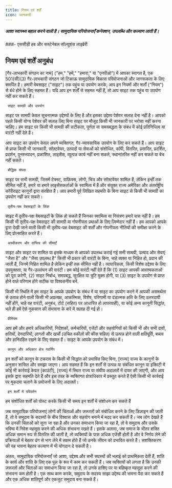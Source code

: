 ```yaml
---
title: नियम एवं शर्तें
icon: जानकारी
---
```


##### आशा स्वास्थ्य बहाल करने वाली है। सामुदायिक परियोजनाएँ कनेक्शन, उपलब्धि और कल्याण लाती हैं।

###- एससीडी हब और सस्टेनेबल सॉल्यूशंस लाइब्रेरी

## नियम एवं शर्तें अनुबंध

[गैर-लाभकारी संगठन का नाम] ("हम," "हमें," "हमारा," या "एनपीओ") में आपका स्वागत है, एक 501(सी)(3) गैर-लाभकारी संगठन जो टिकाऊ सामुदायिक विकास परियोजनाओं और जागरूकता के लिए समर्पित है। हमारी वेबसाइट ("साइट") तक पहुंच या उपयोग करके, आप इन नियमों और शर्तों ("नियम") से बंधे होने के लिए सहमत हैं। यदि आप इन शर्तों से सहमत नहीं हैं, तो आप साइट तक पहुंच या उपयोग नहीं कर सकते हैं।

     साइट सामग्री और उपयोग

साइट पर सामग्री केवल सूचनात्मक उद्देश्यों के लिए है और इसका उद्देश्य पेशेवर सलाह देना नहीं है। आपको पहले किसी योग्य पेशेवर की सलाह लिए बिना साइट पर मौजूद किसी भी जानकारी पर भरोसा नहीं करना चाहिए। हम साइट पर किसी भी सामग्री की सटीकता, पूर्णता या समयबद्धता के संबंध में कोई प्रतिनिधित्व या वारंटी नहीं देते हैं।

आप साइट का उपयोग केवल अपने व्यक्तिगत, गैर-व्यावसायिक उपयोग के लिए कर सकते हैं। आप साइट से प्राप्त किसी भी जानकारी, सॉफ़्टवेयर, उत्पादों या सेवाओं को संशोधित, कॉपी, वितरित, प्रसारित, प्रदर्शित, प्रदर्शन, पुनरुत्पादन, प्रकाशित, लाइसेंस, व्युत्पन्न कार्य नहीं बना सकते, स्थानांतरित नहीं कर सकते या बेच नहीं सकते।

     बौद्धिक संपदा

साइट पर सभी सामग्री, जिसमें टेक्स्ट, ग्राफ़िक्स, लोगो, चित्र और सॉफ़्टवेयर शामिल हैं, लेकिन इन्हीं तक सीमित नहीं हैं, हमारे या हमारे लाइसेंसकर्ताओं के स्वामित्व में हैं और संयुक्त राज्य अमेरिका और अंतर्राष्ट्रीय कॉपीराइट कानूनों द्वारा संरक्षित हैं। आप हमारी पूर्व लिखित सहमति के बिना साइट से किसी भी सामग्री का उपयोग नहीं कर सकते।

     तृतीय-पक्ष वेबसाइटों के लिंक

साइट में तृतीय-पक्ष वेबसाइटों के लिंक हो सकते हैं जिनका स्वामित्व या नियंत्रण हमारे पास नहीं है। हम किसी भी तृतीय-पक्ष वेबसाइट की सामग्री या गोपनीयता प्रथाओं के लिए ज़िम्मेदार नहीं हैं। हम आपको आपके द्वारा देखी जाने वाली किसी भी तृतीय-पक्ष वेबसाइट की शर्तों और गोपनीयता नीतियों की समीक्षा करने के लिए प्रोत्साहित करते हैं।

     अस्वीकरण और दायित्व की सीमाएँ

साइट और साइट पर शामिल या इसके माध्यम से आपको उपलब्ध कराई गई सभी सामग्री, उत्पाद और सेवाएं "जैसा है" और "जैसा उपलब्ध है" किसी भी प्रकार की वारंटी के बिना, चाहे व्यक्त या निहित हो, प्रदान की जाती हैं, जिनमें निहित शामिल है लेकिन इन्हीं तक सीमित नहीं है। व्यापारिकता, किसी विशेष उद्देश्य के लिए उपयुक्तता, या गैर-उल्लंघन की वारंटी। हम कोई वारंटी नहीं देते हैं कि (1) साइट आपकी आवश्यकताओं को पूरा करेगी, (2) साइट निर्बाध, समयबद्ध, सुरक्षित या त्रुटि मुक्त होगी, या (3) साइट के उपयोग से प्राप्त होने वाले परिणाम होंगे सटीक या विश्वसनीय बनें.

किसी भी स्थिति में हम साइट के आपके उपयोग के संबंध में या साइट का उपयोग करने में आपकी असमर्थता से उत्पन्न होने वाली किसी भी अप्रत्यक्ष, आकस्मिक, विशेष, परिणामी या दंडात्मक क्षति के लिए उत्तरदायी नहीं होंगे, चाहे वह वारंटी, अनुबंध, टोर्ट (सहित) पर आधारित हो लापरवाही), या कोई अन्य कानूनी सिद्धांत, भले ही हमें ऐसे नुकसान की संभावना के बारे में सलाह दी गई हो।

     प्रीमियम

आप हमें और हमारे अधिकारियों, निदेशकों, कर्मचारियों, एजेंटों और सहयोगियों को किसी भी और सभी दावों, क्षतियों, देनदारियों, लागतों और खर्चों (उचित वकीलों की फीस सहित) से उत्पन्न होने वाली क्षतिपूर्ति, बचाव और हानिरहित रखने के लिए सहमत हैं। साइट के आपके उपयोग के संबंध में।

     कानून और अधिकार क्षेत्र गवर्निंग

इन शर्तों को कानून के टकराव के किसी भी सिद्धांत को प्रभावित किए बिना, [राज्य] राज्य के कानूनों के अनुसार शासित और समझा जाएगा। आप सहमत हैं कि इन शर्तों से उत्पन्न या संबंधित कानून या इक्विटी में कोई भी कार्रवाई केवल [काउंटी], [राज्य] में स्थित राज्य या संघीय अदालतों में दायर की जाएगी, और आप इसके द्वारा सहमति देते हैं और इस तरह के व्यक्तिगत क्षेत्राधिकार में प्रस्तुत करते हैं ऐसी किसी भी कार्रवाई पर मुकदमा चलाने के प्रयोजनों के लिए अदालतें।

     इन शर्तों में परिवर्तन

हम संशोधित शर्तों को पोस्ट करके किसी भी समय इन शर्तों में संशोधन कर सकते हैं





जब सामुदायिक परियोजनाएं लोगों की चिंताओं और जरूरतों को संबोधित करने के लिए डिज़ाइन की जाती हैं, तो वे समुदाय के सदस्यों के बीच विश्वास और सहयोग बनाने में मदद कर सकती हैं। जब लोग देखते हैं कि उनकी चिंताओं को सुना जा रहा है और उनका समाधान किया जा रहा है, तो वे समुदाय और उसके भविष्य में निवेश महसूस करने की अधिक संभावना रखते हैं। इसके अलावा, जब समाज के भीतर शक्ति अधिक समान रूप से वितरित की जाती है, तो व्यक्तियों के पास अधिक एजेंसी होती है और वे निर्णय लेने की प्रक्रियाओं में बेहतर ढंग से भाग लेने में सक्षम होते हैं जो उनके जीवन को प्रभावित करते हैं। सशक्तिकरण की यह भावना बेहतर कल्याण में भी योगदान दे सकती है।

अंततः, सामुदायिक परियोजनाएँ जो आशा, उद्देश्य और सभी सदस्यों की भलाई को प्राथमिकता देती हैं, शांति के कार्य और शांति के लिए एक पुल के रूप में काम कर सकती हैं। जब व्यक्तियों को लगता है कि उनकी ज़रूरतों और चिंताओं का समाधान किया जा रहा है, तो उनके हाशिए पर या बहिष्कृत महसूस करने की संभावना कम होती है। एक साथ काम करके, समुदाय के सदस्य साझा उद्देश्य की भावना पैदा कर सकते हैं और एक अधिक शांतिपूर्ण और एकजुट समुदाय बना सकते हैं।
